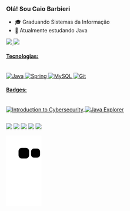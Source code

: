 ### Olá! Sou Caio Barbieri

- 🎓 Graduando Sistemas da Informação
- 🌱 Atualmente estudando Java

<div>
  <a href="https://github.com/caiolombello">
  <img height="180em" src="https://github-readme-stats.vercel.app/api?username=caiolombello&show_icons=true&theme=blueberry&include_all_commits=true&count_private=true"/>
  <img height="180em" src="https://github-readme-stats.vercel.app/api/top-langs/?username=caiolombello&layout=compact&langs_count=7&theme=blueberry"/>
</div>

  #### Tecnologias:
   <div style="display: inline_block"><br> 
  <img align="center" alt="Java" height="128" width="128" src="https://cdn.jsdelivr.net/gh/devicons/devicon/icons/java/java-original-wordmark.svg">
  <img align="center" alt="Spring" height="128" width="128" src="https://cdn.jsdelivr.net/gh/devicons/devicon/icons/spring/spring-original-wordmark.svg">  
  <img align="center" alt="MySQL" height="128" width="128" src="https://cdn.jsdelivr.net/gh/devicons/devicon/icons/mysql/mysql-original-wordmark.svg">
  <img align="center" alt="Git" height="128" width="128" src="https://cdn.jsdelivr.net/gh/devicons/devicon/icons/git/git-original-wordmark.svg">
  </div>
  
   #### Badges:
 <div style="display: inline_block"><br> 
  <img align="center" alt="Introduction to Cybersecurity" height="128" width="128" src="https://images.credly.com/size/340x340/images/af8c6b4e-fc31-47c4-8dcb-eb7a2065dc5b/I2CS__1_.png">
   <img align="center" alt="Java Explorer" height="128" width="128" src="https://user-images.githubusercontent.com/70986039/147416783-1669eed1-ce20-4b14-b049-d99387fc328d.png">
 </div>
  
  ##
  
  <div> 
  <a href="https://www.youtube.com/channel/caiolombello" target="_blank"><img src="https://img.shields.io/badge/YouTube-FF0000?style=for-the-badge&logo=youtube&logoColor=white" target="_blank"></a>
  <a href="https://instagram.com/caiolombello" target="_blank"><img src="https://img.shields.io/badge/-Instagram-%23E4405F?style=for-the-badge&logo=instagram&logoColor=white" target="_blank"></a>
 	<a href="https://www.twitch.tv/nonyy" target="_blank"><img src="https://img.shields.io/badge/Twitch-9146FF?style=for-the-badge&logo=twitch&logoColor=white" target="_blank"></a>
  <a href = "mailto:caiolvbarbieri@pm.me"><img src="https://img.shields.io/badge/-Gmail-%23333?style=for-the-badge&logo=gmail&logoColor=white" target="_blank"></a>
  <a href="https://www.linkedin.com/in/caiolvbarbieri" target="_blank"><img src="https://img.shields.io/badge/-LinkedIn-%230077B5?style=for-the-badge&logo=linkedin&logoColor=white" target="_blank"></a> 
    
 ![Snake animation](https://github.com/caiolombello/caiolombello/blob/output/github-contribution-grid-snake.svg)
    
  </div>
